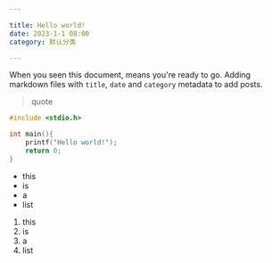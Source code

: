 ```yaml
---

title: Hello world! 
date: 2023-1-1 08:00
category: 默认分类

---
```


When you seen this document, means you're ready to go.
Adding markdown files with `title`, `date` and `category` metadata to add posts.

> quote

```c
#include <stdio.h>

int main(){
    printf("Hello world!");
    return 0;
}
```

- this
- is
- a
- list

1. this
2. is
3. a
4. list
